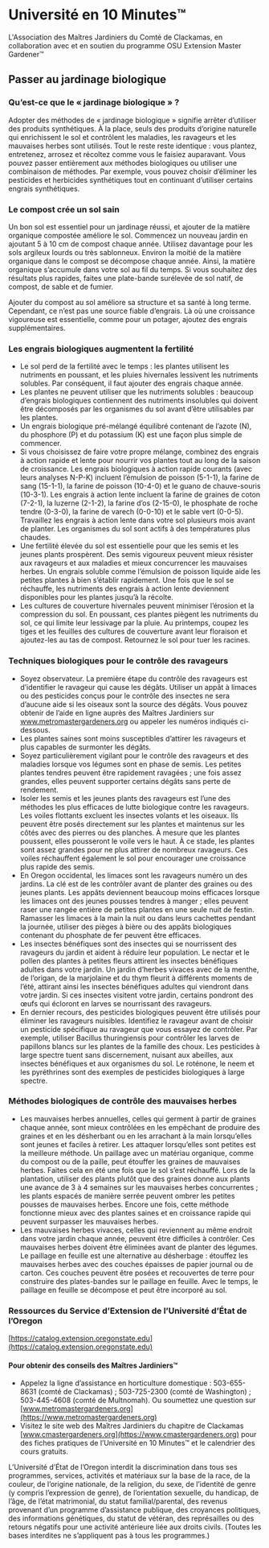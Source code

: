 # Université en 10 Minutes™  
L'Association des Maîtres Jardiniers du Comté de Clackamas, en collaboration avec et en soutien du programme OSU Extension Master Gardener™  

## Passer au jardinage biologique  

### Qu’est-ce que le « jardinage biologique » ?  
Adopter des méthodes de « jardinage biologique » signifie arrêter d’utiliser des produits synthétiques. À la place, seuls des produits d’origine naturelle qui enrichissent le sol et contrôlent les maladies, les ravageurs et les mauvaises herbes sont utilisés. Tout le reste reste identique : vous plantez, entretenez, arrosez et récoltez comme vous le faisiez auparavant. Vous pouvez passer entièrement aux méthodes biologiques ou utiliser une combinaison de méthodes. Par exemple, vous pouvez choisir d’éliminer les pesticides et herbicides synthétiques tout en continuant d’utiliser certains engrais synthétiques.  

### Le compost crée un sol sain  
Un bon sol est essentiel pour un jardinage réussi, et ajouter de la matière organique compostée améliore le sol. Commencez un nouveau jardin en ajoutant 5 à 10 cm de compost chaque année. Utilisez davantage pour les sols argileux lourds ou très sablonneux. Environ la moitié de la matière organique dans le compost se décompose chaque année. Ainsi, la matière organique s’accumule dans votre sol au fil du temps. Si vous souhaitez des résultats plus rapides, faites une plate-bande surélevée de sol natif, de compost, de sable et de fumier.  

Ajouter du compost au sol améliore sa structure et sa santé à long terme. Cependant, ce n’est pas une source fiable d’engrais. Là où une croissance vigoureuse est essentielle, comme pour un potager, ajoutez des engrais supplémentaires.  

### Les engrais biologiques augmentent la fertilité  
- Le sol perd de la fertilité avec le temps : les plantes utilisent les nutriments en poussant, et les pluies hivernales lessivent les nutriments solubles. Par conséquent, il faut ajouter des engrais chaque année.  
- Les plantes ne peuvent utiliser que les nutriments solubles : beaucoup d’engrais biologiques contiennent des nutriments insolubles qui doivent être décomposés par les organismes du sol avant d’être utilisables par les plantes.  
- Un engrais biologique pré-mélangé équilibré contenant de l’azote (N), du phosphore (P) et du potassium (K) est une façon plus simple de commencer.  
- Si vous choisissez de faire votre propre mélange, combinez des engrais à action rapide et lente pour nourrir vos plantes tout au long de la saison de croissance. Les engrais biologiques à action rapide courants (avec leurs analyses N-P-K) incluent l’émulsion de poisson (5-1-1), la farine de sang (15-1-1), la farine de poisson (10-4-0) et le guano de chauve-souris (10-3-1). Les engrais à action lente incluent la farine de graines de coton (7-2-1), la luzerne (2-1-2), la farine d’os (2-15-0), le phosphate de roche tendre (0-3-0), la farine de varech (0-0-10) et le sable vert (0-0-5). Travaillez les engrais à action lente dans votre sol plusieurs mois avant de planter. Les organismes du sol sont actifs à des températures plus chaudes.  
- Une fertilité élevée du sol est essentielle pour que les semis et les jeunes plants prospèrent. Des semis vigoureux peuvent mieux résister aux ravageurs et aux maladies et mieux concurrencer les mauvaises herbes. Un engrais soluble comme l’émulsion de poisson liquide aide les petites plantes à bien s’établir rapidement. Une fois que le sol se réchauffe, les nutriments des engrais à action lente deviennent disponibles pour les plantes jusqu’à la récolte.  
- Les cultures de couverture hivernales peuvent minimiser l’érosion et la compression du sol. En poussant, ces plantes piègent les nutriments du sol, ce qui limite leur lessivage par la pluie. Au printemps, coupez les tiges et les feuilles des cultures de couverture avant leur floraison et ajoutez-les au tas de compost. Retournez le sol pour tuer les racines.  

### Techniques biologiques pour le contrôle des ravageurs  
- Soyez observateur. La première étape du contrôle des ravageurs est d’identifier le ravageur qui cause les dégâts. Utiliser un appât à limaces ou des pesticides conçus pour le contrôle des insectes ne sera d’aucune aide si les oiseaux sont la source des dégâts. Vous pouvez obtenir de l’aide en ligne auprès des Maîtres Jardiniers sur www.metromastergardeners.org ou appeler les numéros indiqués ci-dessous.  
- Les plantes saines sont moins susceptibles d’attirer les ravageurs et plus capables de surmonter les dégâts.  
- Soyez particulièrement vigilant pour le contrôle des ravageurs et des maladies lorsque vos légumes sont en phase de semis. Les petites plantes tendres peuvent être rapidement ravagées ; une fois assez grandes, elles peuvent supporter certains dégâts sans perte de rendement.  
- Isoler les semis et les jeunes plants des ravageurs est l’une des méthodes les plus efficaces de lutte biologique contre les ravageurs. Les voiles flottants excluent les insectes volants et les oiseaux. Ils peuvent être posés directement sur les plantes et maintenus sur les côtés avec des pierres ou des planches. À mesure que les plantes poussent, elles pousseront le voile vers le haut. À ce stade, les plantes sont assez grandes pour ne plus attirer de nombreux ravageurs. Ces voiles réchauffent également le sol pour encourager une croissance plus rapide des semis.  
- En Oregon occidental, les limaces sont les ravageurs numéro un des jardins. La clé est de les contrôler avant de planter des graines ou des jeunes plants. Les appâts deviennent beaucoup moins efficaces lorsque les limaces ont des jeunes pousses tendres à manger ; elles peuvent raser une rangée entière de petites plantes en une seule nuit de festin. Ramasser les limaces à la main la nuit ou dans leurs cachettes pendant la journée, utiliser des pièges à bière ou des appâts biologiques contenant du phosphate de fer peuvent être efficaces.  
- Les insectes bénéfiques sont des insectes qui se nourrissent des ravageurs du jardin et aident à réduire leur population. Le nectar et le pollen des plantes à petites fleurs attirent les insectes bénéfiques adultes dans votre jardin. Un jardin d’herbes vivaces avec de la menthe, de l’origan, de la marjolaine et du thym fleurit à différents moments de l’été, attirant ainsi les insectes bénéfiques adultes qui viendront dans votre jardin. Si ces insectes visitent votre jardin, certains pondront des œufs qui écloront en larves se nourrissant des ravageurs.  
- En dernier recours, des pesticides biologiques peuvent être utilisés pour éliminer les ravageurs nuisibles. Identifiez le ravageur avant de choisir un pesticide spécifique au ravageur que vous essayez de contrôler. Par exemple, utiliser Bacillus thuringiensis pour contrôler les larves de papillons blancs sur les plantes de la famille des choux. Les pesticides à large spectre tuent sans discernement, nuisant aux abeilles, aux insectes bénéfiques et aux organismes du sol. Le roténone, le neem et les pyréthrines sont des exemples de pesticides biologiques à large spectre.  

### Méthodes biologiques de contrôle des mauvaises herbes  
- Les mauvaises herbes annuelles, celles qui germent à partir de graines chaque année, sont mieux contrôlées en les empêchant de produire des graines et en les désherbant ou en les arrachant à la main lorsqu’elles sont jeunes et faciles à retirer. Les attaquer lorsqu’elles sont petites est la meilleure méthode. Un paillage avec un matériau organique, comme du compost ou de la paille, peut étouffer les graines de mauvaises herbes. Faites cela en été une fois que le sol s’est réchauffé. Lors de la plantation, utiliser des plants plutôt que des graines donne aux plants une avance de 3 à 4 semaines sur les mauvaises herbes concurrentes ; les plants espacés de manière serrée peuvent ombrer les petites pousses de mauvaises herbes. Encore une fois, cette méthode fonctionne mieux avec des plantes saines et en croissance rapide qui peuvent surpasser les mauvaises herbes.  
- Les mauvaises herbes vivaces, celles qui reviennent au même endroit dans votre jardin chaque année, peuvent être difficiles à contrôler. Ces mauvaises herbes doivent être éliminées avant de planter des légumes. Le paillage en feuille est une alternative au désherbage : étouffez les mauvaises herbes avec des couches épaisses de papier journal ou de carton. Ces couches peuvent être posées et recouvertes de terre pour construire des plates-bandes sur le paillage en feuille. Avec le temps, le paillage en feuille se décompose et peut être incorporé au sol.  

### Ressources du Service d’Extension de l’Université d’État de l’Oregon  
[https://catalog.extension.oregonstate.edu](https://catalog.extension.oregonstate.edu)  

#### Pour obtenir des conseils des Maîtres Jardiniers™  
- Appelez la ligne d’assistance en horticulture domestique : 503-655-8631 (comté de Clackamas) ; 503-725-2300 (comté de Washington) ; 503-445-4608 (comté de Multnomah). Ou soumettez une question sur [www.metromastergardeners.org](https://www.metromastergardeners.org)  
- Visitez le site web des Maîtres Jardiniers du chapitre de Clackamas [www.cmastergardeners.org](https://www.cmastergardeners.org) pour des fiches pratiques de l’Université en 10 Minutes™ et le calendrier des cours gratuits.  

L’Université d’État de l’Oregon interdit la discrimination dans tous ses programmes, services, activités et matériaux sur la base de la race, de la couleur, de l’origine nationale, de la religion, du sexe, de l’identité de genre (y compris l’expression de genre), de l’orientation sexuelle, du handicap, de l’âge, de l’état matrimonial, du statut familial/parental, des revenus provenant d’un programme d’assistance publique, des croyances politiques, des informations génétiques, du statut de vétéran, des représailles ou des retours négatifs pour une activité antérieure liée aux droits civils. (Toutes les bases interdites ne s’appliquent pas à tous les programmes.)